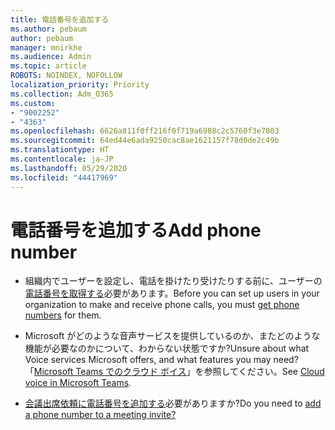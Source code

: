 ```yaml
---
title: 電話番号を追加する
ms.author: pebaum
author: pebaum
manager: mnirkhe
ms.audience: Admin
ms.topic: article
ROBOTS: NOINDEX, NOFOLLOW
localization_priority: Priority
ms.collection: Adm_O365
ms.custom:
- "9002252"
- "4363"
ms.openlocfilehash: 6626a811f0ff216f0f719a6988c2c5760f3e7803
ms.sourcegitcommit: 64ed44e6ada9250cac8ae1621157f78d0de2c49b
ms.translationtype: HT
ms.contentlocale: ja-JP
ms.lasthandoff: 05/29/2020
ms.locfileid: "44417969"
---
```

# <a name="add-phone-number"></a><span data-ttu-id="a2b37-102">電話番号を追加する</span><span class="sxs-lookup"><span data-stu-id="a2b37-102">Add phone number</span></span>

- <span data-ttu-id="a2b37-103">組織内でユーザーを設定し、電話を掛けたり受けたりする前に、ユーザーの[電話番号を取得する](https://docs.microsoft.com/MicrosoftTeams/manage-phone-numbers-for-your-organization/)必要があります。</span><span class="sxs-lookup"><span data-stu-id="a2b37-103">Before you can set up users in your organization to make and receive phone calls, you must [get phone numbers](https://docs.microsoft.com/MicrosoftTeams/manage-phone-numbers-for-your-organization/) for them.</span></span>

- <span data-ttu-id="a2b37-104">Microsoft がどのような音声サービスを提供しているのか、またどのような機能が必要なのかについて、わからない状態ですか?</span><span class="sxs-lookup"><span data-stu-id="a2b37-104">Unsure about what Voice services Microsoft offers, and what features you may need?</span></span> <span data-ttu-id="a2b37-105">「[Microsoft Teams でのクラウド ボイス](https://docs.microsoft.com/MicrosoftTeams/cloud-voice-landing-page)」を参照してください。</span><span class="sxs-lookup"><span data-stu-id="a2b37-105">See [Cloud voice in Microsoft Teams](https://docs.microsoft.com/MicrosoftTeams/cloud-voice-landing-page).</span></span>

- <span data-ttu-id="a2b37-106">[会議出席依頼に電話番号を追加する](https://docs.microsoft.com/MicrosoftTeams/set-the-phone-numbers-included-on-invites-in-teams)必要がありますか?</span><span class="sxs-lookup"><span data-stu-id="a2b37-106">Do you need to [add a phone number to a meeting invite?](https://docs.microsoft.com/MicrosoftTeams/set-the-phone-numbers-included-on-invites-in-teams)</span></span>
